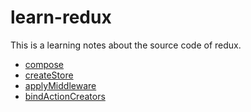 # learn-redux
This is a learning notes about the source code of redux.

* [compose](./compose.md)
* [createStore](./createStore.md)
* [applyMiddleware](./applyMiddleware.md)
* [bindActionCreators](./bindActionCreators.md)
